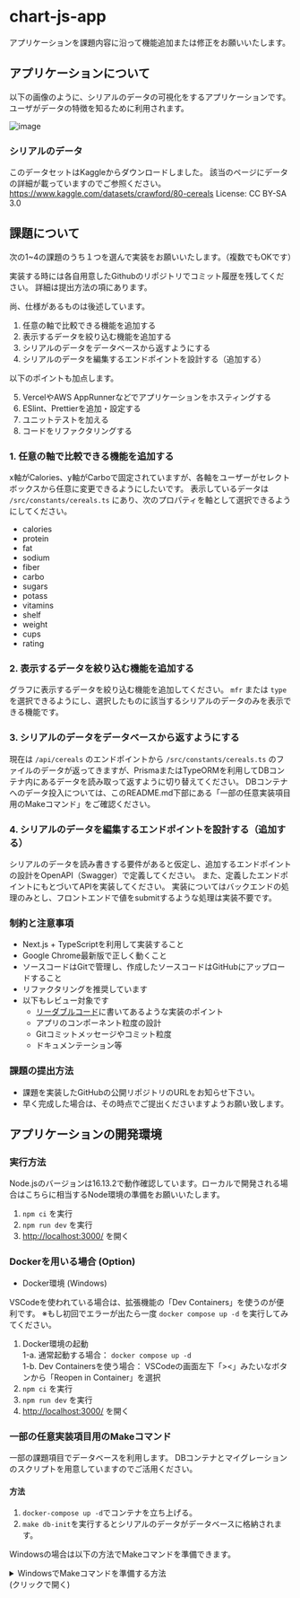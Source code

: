 # chart-js-app

アプリケーションを課題内容に沿って機能追加または修正をお願いいたします。

## アプリケーションについて

以下の画像のように、シリアルのデータの可視化をするアプリケーションです。
ユーザがデータの特徴を知るために利用されます。

![image](https://user-images.githubusercontent.com/37053383/211444776-b74c6554-5249-42f9-8a32-1abd64f1e3c1.png)

### シリアルのデータ

このデータセットはKaggleからダウンロードしました。
該当のページにデータの詳細が載っていますのでご参照ください。
<https://www.kaggle.com/datasets/crawford/80-cereals>
License: CC BY-SA 3.0

## 課題について

次の1~4の課題のうち１つを選んで実装をお願いいたします。（複数でもOKです）

実装する時には各自用意したGithubのリポジトリでコミット履歴を残してください。
詳細は提出方法の項にあります。

尚、仕様があるものは後述しています。

1. 任意の軸で比較できる機能を追加する
2. 表示するデータを絞り込む機能を追加する
3. シリアルのデータをデータベースから返すようにする
4. シリアルのデータを編集するエンドポイントを設計する（追加する）

以下のポイントも加点します。

5. VercelやAWS AppRunnerなどでアプリケーションをホスティングする
6. ESlint、Prettierを追加・設定する
7. ユニットテストを加える
8. コードをリファクタリングする

### 1. 任意の軸で比較できる機能を追加する

x軸がCalories、y軸がCarboで固定されていますが、各軸をユーザーがセレクトボックスから任意に変更できるようにしたいです。
表示しているデータは `/src/constants/cereals.ts` にあり、次のプロパティを軸として選択できるようにしてください。

- calories
- protein
- fat
- sodium
- fiber
- carbo
- sugars
- potass
- vitamins
- shelf
- weight
- cups
- rating

### 2. 表示するデータを絞り込む機能を追加する

グラフに表示するデータを絞り込む機能を追加してください。
`mfr` または `type` を選択できるようにし、選択したものに該当するシリアルのデータのみを表示できる機能です。

### 3. シリアルのデータをデータベースから返すようにする

現在は `/api/cereals` のエンドポイントから `/src/constants/cereals.ts` のファイルのデータが返ってきますが、PrismaまたはTypeORMを利用してDBコンテナ内にあるデータを読み取って返すように切り替えてください。
DBコンテナへのデータ投入については、このREADME.md下部にある「一部の任意実装項目用のMakeコマンド」をご確認ください。

### 4. シリアルのデータを編集するエンドポイントを設計する（追加する）

シリアルのデータを読み書きする要件があると仮定し、追加するエンドポイントの設計をOpenAPI（Swagger）で定義してください。
また、定義したエンドポイントにもとづいてAPIを実装してください。
実装についてはバックエンドの処理のみとし、フロントエンドで値をsubmitするような処理は実装不要です。

### 制約と注意事項

- Next.js + TypeScriptを利用して実装すること
- Google Chrome最新版で正しく動くこと
- ソースコードはGitで管理し、作成したソースコードはGitHubにアップロードすること
- リファクタリングを推奨しています
- 以下もレビュー対象です
  - [リーダブルコード](https://www.oreilly.co.jp/books/9784873115658/)に書いてあるような実装のポイント
  - アプリのコンポーネント粒度の設計
  - Gitコミットメッセージやコミット粒度
  - ドキュメンテーション等

### 課題の提出方法

- 課題を実装したGitHubの公開リポジトリのURLをお知らせ下さい。
- 早く完成した場合は、その時点でご提出くださいますようお願い致します。

## アプリケーションの開発環境

### 実行方法

Node.jsのバージョンは16.13.2で動作確認しています。ローカルで開発される場合はこちらに相当するNode環境の準備をお願いいたします。

1. `npm ci` を実行
2. `npm run dev` を実行
3. <http://localhost:3000/> を開く

### Dockerを用いる場合 (Option)

- Docker環境 (Windows)

VSCodeを使われている場合は、拡張機能の「Dev Containers」を使うのが便利です。
※もし初回でエラーが出たら一度 `docker compose up -d` を実行してみてください。

1. Docker環境の起動 <br>
  1-a. 通常起動する場合： `docker compose up -d` <br>
  1-b. Dev Containersを使う場合： VSCodeの画面左下「><」みたいなボタンから「Reopen in Container」を選択 <br>
1. `npm ci` を実行
1. `npm run dev` を実行
1. <http://localhost:3000/> を開く

### 一部の任意実装項目用のMakeコマンド

一部の課題項目でデータベースを利用します。
DBコンテナとマイグレーションのスクリプトを用意していますのでご活用ください。

#### 方法

1. `docker-compose up -d`でコンテナを立ち上げる。
2. `make db-init`を実行するとシリアルのデータがデータベースに格納されます。

Windowsの場合は以下の方法でMakeコマンドを準備できます。

<details>
<summary>WindowsでMakeコマンドを準備する方法 <br> (クリックで開く)</summary>

Windows11で動作確認してます。

1. [Make for Windows](https://gnuwin32.sourceforge.net/packages/make.htm)からMakeのインストールファイルをダウンロードする。
![image](https://user-images.githubusercontent.com/37053383/211447419-739f556a-fd79-4a6e-888f-a11ead2f79a0.png)
2. ダウンロードしたファイルをインストールする
3. 環境変数にmake.exeのファイルパスを追加する。
   例：`C:\Program Files (x86)\GnuWin32\bin`

Makeインストールの方法は[こちら](https://camedphone.com/archives/1192)の記事が詳細で参考となります。

```sh
# PowerShellでの実行結果
PS C:\...\chart-js-app> make db-init
docker compose exec db psql -U postgres -d chart_js_app -f /workspace/db/init.sqlCREATE TABLE
docker compose exec db psql -U postgres -d chart_js_app -c "\COPY cereals FROM '/workspace/db/cereals.csv' DELIMITER ',' CSV HEADER;"
COPY 77
docker compose exec db psql -U postgres -d chart_js_app -c "ALTER TABLE cereals ADD id serial PRIMARY KEY;"ALTER TABLE
```

</details>
